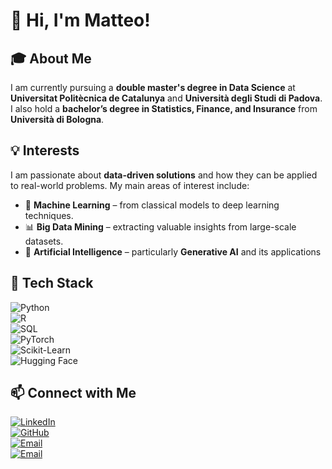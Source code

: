# 👋 Hi, I'm Matteo!

## 🎓 About Me  
I am currently pursuing a **double master's degree in Data Science** at **Universitat Politècnica de Catalunya** and **Università degli Studi di Padova**.  
I also hold a **bachelor’s degree in Statistics, Finance, and Insurance** from **Università di Bologna**.  

## 💡 Interests  
I am passionate about **data-driven solutions** and how they can be applied to real-world problems. My main areas of interest include:  
- 🤖 **Machine Learning** – from classical models to deep learning techniques.  
- 📊 **Big Data Mining** – extracting valuable insights from large-scale datasets.  
- 🧠 **Artificial Intelligence** – particularly **Generative AI** and its applications 

## 🔧 Tech Stack  
![Python](https://img.shields.io/badge/Python-3776AB?style=flat-square&logo=python&logoColor=white)  
![R](https://img.shields.io/badge/R-276DC3?style=flat-square&logo=r&logoColor=white)  
![SQL](https://img.shields.io/badge/SQL-4479A1?style=flat-square&logo=postgresql&logoColor=white)   
![PyTorch](https://img.shields.io/badge/PyTorch-EE4C2C?style=flat-square&logo=pytorch&logoColor=white)  
![Scikit-Learn](https://img.shields.io/badge/Scikit--Learn-F7931E?style=flat-square&logo=scikit-learn&logoColor=white)  
![Hugging Face](https://img.shields.io/badge/Hugging%20Face-FFD700?style=flat-square&logo=huggingface&logoColor=black)  

## 📫 Connect with Me  
[![LinkedIn](https://img.shields.io/badge/LinkedIn-Connect-blue?style=flat-square&logo=linkedin)](https://www.linkedin.com/in/matteo-mazzini-733412268/)  
[![GitHub](https://img.shields.io/badge/GitHub-Follow-black?style=flat-square&logo=github)](https://github.com/mmazzini01)  
[![Email](https://img.shields.io/badge/Email-Contact%20Me-red?style=flat-square&logo=gmail)](matteo.mazzini@studenti.unipd.it)  
[![Email](https://img.shields.io/badge/Email-Contact%20Me-red?style=flat-square&logo=gmail)](matteo.mazzini@estudiantat.upc.edu)  
